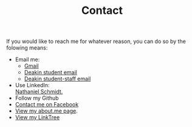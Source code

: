﻿---
layout: page
title: Contact
description: "Nathaniel Schmidt contact information; use email, LinkedIn or Facebook"
permalink: /contact/
---

If you would like to reach me for whatever reason, you can do so by the folowing means:

* Email me:
    * [Gmail](MAILTO:schmidty2244@gmail.com)
    * [Deakin student email](njschmidt@deakin.edu.au)
    * [Deakin student-staff email](n.schmidt@deakin.edu.au)
* Use LinkedIn:
    <script src="https://platform.linkedin.com/badges/js/profile.js" async defer type="text/javascript"></script>
    <div class="badge-base LI-profile-badge" data-locale="en_US" data-size="large" data-theme="light" data-type="VERTICAL" data-vanity="njsch" data-version="v1"><a class="badge-base__link LI-simple-link" href="https://au.linkedin.com/in/njsch?trk=profile-badge">Nathaniel Schmidt.</a></div>
* Follow my Github
    <div class="github-profile-badge" data-user="njsch"></div>
    <script src="https://cdn.jsdelivr.net/gh/Rapsssito/github-profile-badge@latest/src/widget.min.js"></script>
* [Contact me on Facebook](https://www.facebook.com/whatpictureisthat/)
* [View my about.me page](https://about.me/njschmidt/).
* [View my LinkTree](https://linktr.ee/njschmidt)
